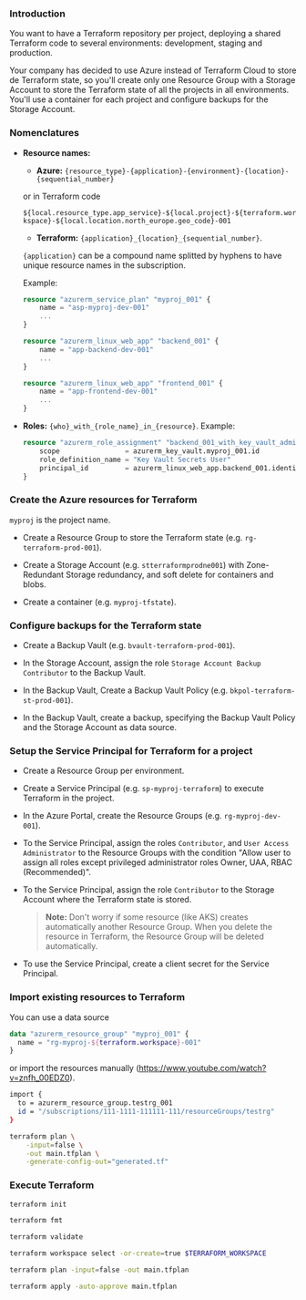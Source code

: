 ### Introduction

You want to have a Terraform repository per project, deploying a shared Terraform code to several environments: development, staging and production.

Your company has decided to use Azure instead of Terraform Cloud to store de Terraform state, so you'll create only one Resource Group with a Storage Account to store the Terraform state of all the projects in all environments. You'll use a container for each project and configure backups for the Storage Account.

### Nomenclatures

- **Resource names:**
    - **Azure:**
    `{resource_type}-{application}-{environment}-{location}-{sequential_number}`
    
    or in Terraform code

    `${local.resource_type.app_service}-${local.project}-${terraform.workspace}-${local.location.north_europe.geo_code}-001`

    - **Terraform:**
    `{application}_{location}_{sequential_number}`.

    `{application}` can be a compound name splitted by hyphens to have unique resource names in the subscription.

    Example:

    ```terraform
    resource "azurerm_service_plan" "myproj_001" {
        name = "asp-myproj-dev-001"
        ...
    }

    resource "azurerm_linux_web_app" "backend_001" {
        name = "app-backend-dev-001"
        ...
    }

    resource "azurerm_linux_web_app" "frontend_001" {
        name = "app-frontend-dev-001"
        ...
    }
    ```

- **Roles:** `{who}_with_{role_name}_in_{resource}`. Example:

    ```terraform
    resource "azurerm_role_assignment" "backend_001_with_key_vault_administrator_in_kv_myproj_001" {
        scope                = azurerm_key_vault.myproj_001.id
        role_definition_name = "Key Vault Secrets User"
        principal_id         = azurerm_linux_web_app.backend_001.identity[0].principal_id
    }
    ```

### Create the Azure resources for Terraform

`myproj` is the project name.

- Create a Resource Group to store the Terraform state (e.g. `rg-terraform-prod-001`).

- Create a Storage Account (e.g. `stterraformprodne001`) with Zone-Redundant Storage redundancy, and soft delete for containers and blobs.

- Create a container (e.g. `myproj-tfstate`).

### Configure backups for the Terraform state

- Create a Backup Vault (e.g. `bvault-terraform-prod-001`).

- In the Storage Account, assign the role `Storage Account Backup Contributor` to the Backup Vault.

- In the Backup Vault, Create a Backup Vault Policy (e.g. `bkpol-terraform-st-prod-001`).

- In the Backup Vault, create a backup, specifying the Backup Vault Policy and the Storage Account as data source.

### Setup the Service Principal for Terraform for a project

- Create a Resource Group per environment.

- Create a Service Principal (e.g. `sp-myproj-terraform`) to execute Terraform in the project.

- In the Azure Portal, create the Resource Groups (e.g. `rg-myproj-dev-001`).

- To the Service Principal, assign the roles `Contributor`, and `User Access Administrator` to the Resource Groups with the condition "Allow user to assign all roles except privileged administrator roles Owner, UAA, RBAC (Recommended)".

- To the Service Principal, assign the role `Contributor` to the Storage Account where the Terraform state is stored.

    > **Note:** Don't worry if some resource (like AKS) creates automatically another Resource Group. When you delete the resource in Terraform, the Resource Group will be deleted automatically.

- To use the Service Principal, create a client secret for the Service Principal.

### Import existing resources to Terraform

You can use a data source

```terraform
data "azurerm_resource_group" "myproj_001" {
  name = "rg-myproj-${terraform.workspace}-001"
}
```

or import the resources manually (https://www.youtube.com/watch?v=znfh_00EDZ0).

```bash
import {
  to = azurerm_resource_group.testrg_001
  id = "/subscriptions/111-1111-111111-111/resourceGroups/testrg"
}

terraform plan \
    -input=false \
    -out main.tfplan \
    -generate-config-out="generated.tf"
```

### Execute Terraform

```bash
terraform init

terraform fmt

terraform validate

terraform workspace select -or-create=true $TERRAFORM_WORKSPACE

terraform plan -input=false -out main.tfplan

terraform apply -auto-approve main.tfplan
```